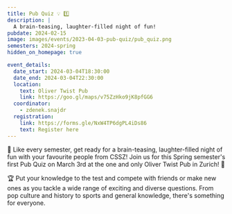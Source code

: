 ```yaml
---
title: Pub Quiz 💡 1️⃣
description: |
  A brain-teasing, laughter-filled night of fun!
pubdate: 2024-02-15
image: images/events/2023-04-03-pub-quiz/pub_quiz.png
semesters: 2024-spring
hidden_on_homepage: true

event_details:
  date_start: 2024-03-04T18:30:00
  date_end: 2024-03-04T22:30:00
  location:
    text: Oliver Twist Pub
    link: https://goo.gl/maps/v75ZzHko9jK8pfGG6
  coordinator:
    - zdenek.snajdr
  registration:
    link: https://forms.gle/NxW4TP6dgPL4iDs86
    text: Register here
---
```


🎉 Like every semester, get ready for a brain-teasing, laughter-filled night of fun with your favourite people from CSSZ! Join us for this Spring semester's first Pub Quiz on March 3rd at the one and only Oliver Twist Pub in Zurich! 🍻

🏆 Put your knowledge to the test and compete with friends or make new ones as you tackle a wide range of exciting and diverse questions. From pop culture and history to sports and general knowledge, there's something for everyone.
